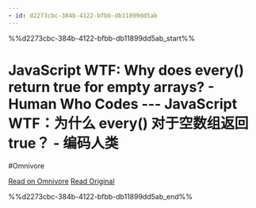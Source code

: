 ```yaml
---
- id: d2273cbc-384b-4122-bfbb-db11899dd5ab
---
```


%%d2273cbc-384b-4122-bfbb-db11899dd5ab_start%%
# JavaScript WTF: Why does every() return true for empty arrays? - Human Who Codes --- JavaScript WTF：为什么 every() 对于空数组返回 true？ - 编码人类
#Omnivore

[Read on Omnivore](https://omnivore.app/me/java-script-wtf-why-does-every-return-true-for-empty-arrays-huma-18b046e8777)
[Read Original](https://humanwhocodes.com/blog/2023/09/javascript-wtf-why-does-every-return-true-for-empty-array)


%%d2273cbc-384b-4122-bfbb-db11899dd5ab_end%%